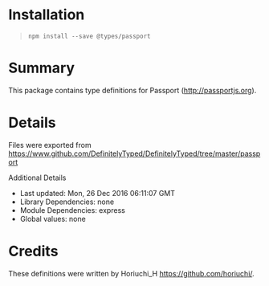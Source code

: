 # Installation
> `npm install --save @types/passport`

# Summary
This package contains type definitions for Passport (http://passportjs.org).

# Details
Files were exported from https://www.github.com/DefinitelyTyped/DefinitelyTyped/tree/master/passport

Additional Details
 * Last updated: Mon, 26 Dec 2016 06:11:07 GMT
 * Library Dependencies: none
 * Module Dependencies: express
 * Global values: none

# Credits
These definitions were written by Horiuchi_H <https://github.com/horiuchi/>.
